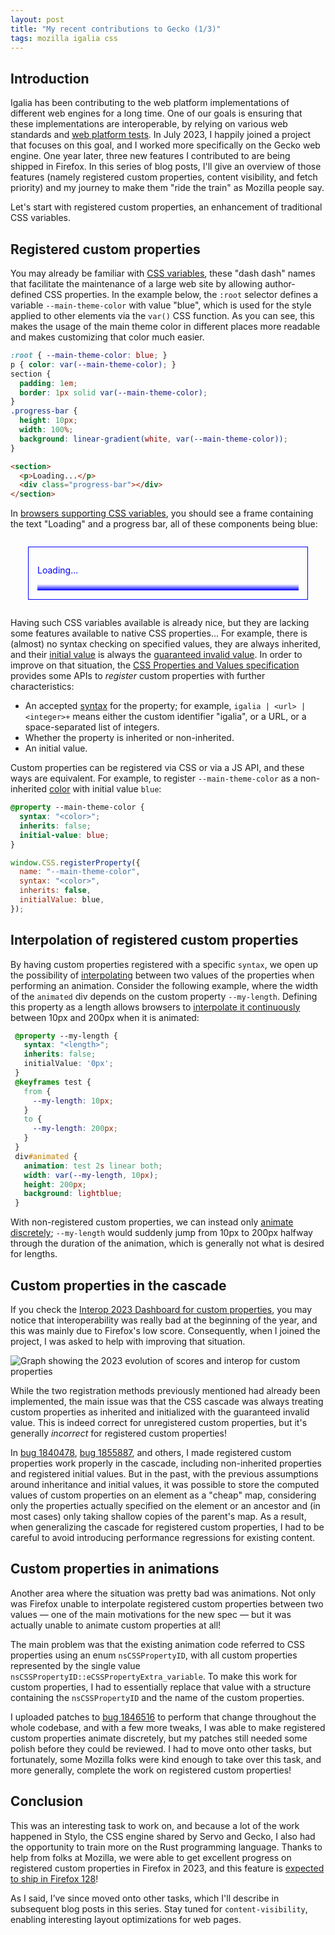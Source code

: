 ```yaml
---
layout: post
title: "My recent contributions to Gecko (1/3)"
tags: mozilla igalia css
---
```


## Introduction

Igalia has been contributing to the web platform implementations of different web engines for a long time.
One of our goals is ensuring that these implementations are interoperable, by relying on various web standards and [web platform tests](https://wpt.fyi/results/).
In July 2023, I happily joined a project that focuses on this goal, and I worked more specifically on the Gecko web engine.
One year later, three new features I contributed to are being shipped in Firefox.
In this series of blog posts, I'll give an overview of those features (namely registered custom properties, content visibility, and fetch priority) and my journey to make them "ride the train" as Mozilla people say.

Let's start with registered custom properties, an enhancement of traditional CSS variables.

## Registered custom properties

You may already be familiar with [CSS variables](https://drafts.csswg.org/css-variables/), these "dash dash" names that facilitate the maintenance of a large web site by allowing author-defined CSS properties.
In the example below, the `:root` selector defines a variable `--main-theme-color` with value "blue", which is used for the style applied to other elements via the `var()` CSS function.
As you can see, this makes the usage of the main theme color in different places more readable and makes customizing that color much easier.

```css
:root { --main-theme-color: blue; }
p { color: var(--main-theme-color); }
section {
  padding: 1em;
  border: 1px solid var(--main-theme-color);
}
.progress-bar {
  height: 10px;
  width: 100%;
  background: linear-gradient(white, var(--main-theme-color));
}
```

```html
<section>
  <p>Loading...</p>
  <div class="progress-bar"></div>
</section>
```

In [browsers supporting CSS variables](https://developer.mozilla.org/en-US/docs/Web/CSS/var#browser_compatibility), you should see a frame containing the text "Loading" and a progress bar, all of these components being blue:

<style>
.example1 {
  --main-theme-color: blue;
  margin: 2em;
}
.example1 p {
  color: var(--main-theme-color);
}
.example1 section {
  padding: 1em;
  border: 1px solid var(--main-theme-color);
}
.example1 .progress-bar {
  height: 10px;
  width: 100%;
  background: linear-gradient(white, var(--main-theme-color));
}
</style>
<div class="example1">
<section>
  <p>Loading...</p>
  <div class="progress-bar"></div>
</section>
</div>

Having such CSS variables available is already nice, but they are lacking some features available to native CSS properties...
For example, there is (almost) no syntax checking on specified values, they are always inherited, and their [initial value](https://drafts.csswg.org/css-cascade/#initial-values) is always the [guaranteed invalid value](https://drafts.csswg.org/css-variables/#guaranteed-invalid-value).
In order to improve on that situation, the [CSS Properties and Values specification](https://drafts.css-houdini.org/css-properties-values-api/) provides some APIs to *register* custom properties with further characteristics:

* An accepted [syntax](https://drafts.css-houdini.org/css-properties-values-api/#syntax-string) for the property; for example, `igalia | <url> | <integer>+` means either the custom identifier "igalia", or a URL, or a space-separated list of integers.
* Whether the property is inherited or non-inherited.
* An initial value.

Custom properties can be registered via CSS or via a JS API, and these ways are equivalent.
For example, to register `--main-theme-color` as a non-inherited [color](https://drafts.csswg.org/css-color-5/#typedef-color) with initial value `blue`:

```css
@property --main-theme-color {
  syntax: "<color>";
  inherits: false;
  initial-value: blue;
}
```

```js
window.CSS.registerProperty({
  name: "--main-theme-color",
  syntax: "<color>",
  inherits: false,
  initialValue: blue,
});
```

## Interpolation of registered custom properties

By having custom properties registered with a specific `syntax`, we open up the possibility of [interpolating](https://drafts.csswg.org/css-values-4/#interpolation) between two values of the properties when performing an animation.
Consider the following example, where the width of the `animated` div depends on the custom property `--my-length`.
Defining this property as a length allows browsers to [interpolate it continuously](https://drafts.csswg.org/css-values-4/#combine-dimensions) between 10px and 200px when it is animated:

```css
 @property --my-length {
   syntax: "<length>";
   inherits: false;
   initialValue: '0px';
 }
 @keyframes test {
   from {
     --my-length: 10px;
   }
   to {
     --my-length: 200px;
   }
 }
 div#animated {
   animation: test 2s linear both;
   width: var(--my-length, 10px);
   height: 200px;
   background: lightblue;
 }
```

With non-registered custom properties, we can instead only [animate discretely](https://drafts.csswg.org/web-animations-1/#discrete); `--my-length` would suddenly jump from 10px to 200px halfway through the duration of the animation, which is generally not what is desired for lengths.

## Custom properties in the cascade

If you check the [Interop 2023 Dashboard for custom properties](https://wpt.fyi/interop-2023?feature=interop-2023-property), you may notice that interoperability was really bad at the beginning of the year, and this was mainly due to Firefox's low score.
Consequently, when I joined the project, I was asked to help with improving that situation.

![Graph showing the 2023 evolution of scores and interop for custom properties](https://frederic-wang.fr//images/interop-2023-custom-properties.png)

While the two registration methods previously mentioned had already been implemented, the main issue was that the CSS cascade was always treating custom properties as inherited and initialized with the guaranteed invalid value.
This is indeed correct for unregistered custom properties, but it's generally *incorrect* for registered custom properties!

In [bug 1840478](https://bugzilla.mozilla.org/show_bug.cgi?id=1840478), [bug 1855887](https://bugzilla.mozilla.org/show_bug.cgi?id=1855887), and others, I made registered custom properties work properly in the cascade, including non-inherited properties and registered initial values.
But in the past, with the previous assumptions around inheritance and initial values, it was possible to store the computed values of custom properties on an element as a "cheap" map, considering only the properties actually specified on the element or an ancestor and (in most cases) only taking shallow copies of the parent's map.
As a result, when generalizing the cascade for registered custom properties, I had to be careful to avoid introducing performance regressions for existing content.

## Custom properties in animations

Another area where the situation was pretty bad was animations.
Not only was Firefox unable to interpolate registered custom properties between two values — one of the main motivations for the new spec — but it was actually unable to animate custom properties at all!

The main problem was that the existing animation code referred to CSS properties using an enum `nsCSSPropertyID`, with all custom properties represented by the single value `nsCSSPropertyID::eCSSPropertyExtra_variable`.
To make this work for custom properties, I had to essentially replace that value with a structure containing the `nsCSSPropertyID` and the name of the custom properties.

I uploaded patches to [bug 1846516](https://bugzilla.mozilla.org/show_bug.cgi?id=1846516) to perform that change throughout the whole codebase, and with a few more tweaks, I was able to make registered custom properties animate discretely, but my patches still needed some polish before they could be reviewed.
I had to move onto other tasks, but fortunately, some Mozilla folks were kind enough to take over this task, and more generally, complete the work on registered custom properties!

## Conclusion

This was an interesting task to work on, and because a lot of the work happened in Stylo, the CSS engine shared by Servo and Gecko, I also had the opportunity to train more on the Rust programming language.
Thanks to help from folks at Mozilla, we were able to get excellent progress on registered custom properties in Firefox in 2023, and this feature is [expected to ship in Firefox 128](https://groups.google.com/a/mozilla.org/g/dev-platform/c/UhQSvl_v6xk/m/AvkjQbC0BwAJ)!

As I said, I’ve since moved onto other tasks, which I'll describe in subsequent blog posts in this series.
Stay tuned for `content-visibility`, enabling interesting layout optimizations for web pages.
